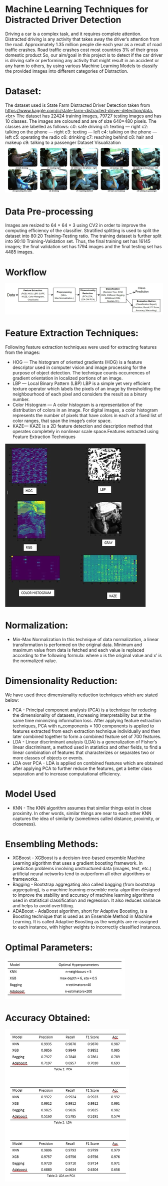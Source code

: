 # Machine Learning Techniques for Distracted Driver Detection
Driving a car is a complex task, and it requires complete attention. Distracted driving is any activity that takes away the driver’s attention from the road. Approximately 1.35 million people die each year as a result of road traffic crashes.
Road traffic crashes cost most countries 3% of their gross domestic product So, our aim/goal in this project is to detect if the car driver is driving safe or performing any activity that might result in an accident or any harm to others, by using various Machine Learning Models to classify the provided images into different categories of Distraction.
# Dataset:
The dataset used is State Farm Distracted Driver Detection taken from https://www.kaggle.com/c/state-farm-distracted-driver-detection/data.<br>
The dataset has 22424 training images, 79727 testing images and has 10 classes. The images are coloured and are of size 640×480 pixels. The classes are labelled as follows:
c0: safe driving
c1: texting — right
c2: talking on the phone — right
c3: texting — left
c4: talking on the phone — left
c5: operating the radio
c6: drinking
c7: reaching behind
c8: hair and makeup
c9: talking to a passenger
Dataset Visualization
<img src="./imgs/img1.jpeg">
# Data Pre-processing
Images are resized to 64 × 64 × 3 using CV2 in order to improve the computing efficiency of the classifier.
Stratified splitting is used to split the dataset into 80:20 Training-Testing ratio. The training dataset is further split into 90:10 Training-Validation set.
Thus, the final training set has 16145 images; the final validation set has 1794 images and the final testing set has 4485 images.
# Workflow
<img src="./imgs/img2.jpeg">

# Feature Extraction Techniques:

Following feature extraction techniques were used for extracting features from the images:
* HOG — The histogram of oriented gradients
(HOG) is a feature descriptor used in computer vision and image processing for the purpose of object detection. The technique counts occurrences of gradient orientation in localized portions of an image.
* LBP — Local Binary Pattern (LBP)
LBP is a simple yet very efficient texture operator which labels the pixels of an image by thresholding the neighbourhood of each pixel and considers the result as a binary number.
* Color Histogram — 
A color histogram is a representation of the distribution of colors in an image. For digital images, a color histogram represents the number of pixels that have colors in each of a fixed list of color ranges, that span the image’s color space.
* KAZE— 
KAZE is a 2D feature detection and description method that operates completely in nonlinear scale space.Features extracted using Feature Extraction Techniques
<img src="./imgs/img3.jpeg">

# Normalization: 
* Min-Max Normalization
In this technique of data normalization, a linear transformation is performed on the original data. Minimum and maximum value from data is fetched and each value is replaced according to the following formula:
where x is the original value and x’ is the normalized value.

# Dimensionality Reduction:

We have used three dimensionality reduction techniques which are stated below:
* PCA -
Principal component analysis (PCA) is a technique for reducing the dimensionality of datasets, increasing interpretability but at the same time minimizing information loss.
After applying feature extraction techniques, PCA with n_components = 100 components is applied to features extracted from each extraction technique individually and then later combined together to form a combined feature set of 700 features.
* LDA -
Linear discriminant analysis (LDA) is a generalization of Fisher’s linear discriminant, a method used in statistics and other fields, to find a linear combination of features that characterizes or separates two or more classes of objects or events.
* LDA over PCA -
LDA is applied on combined features which are obtained after applying PCA to further reduce the features, get a better class separation and to increase computational efficiency.
 # Model Used
 * KNN -
 The KNN algorithm assumes that similar things exist in close proximity. In other words, similar things are near to each other KNN captures the idea of similarity (sometimes     called distance, proximity, or closeness).
 
# Ensembling Methods:
* XGBoost -
XGBoost is a decision-tree-based ensemble Machine Learning algorithm that uses a gradient boosting framework. In prediction problems involving unstructured data (images, text, etc.) artificial neural networks tend to outperform all other algorithms or frameworks.
* Bagging -
Bootstrap aggregating also called bagging (from bootstrap aggregating), is a machine learning ensemble meta-algorithm designed to improve the stability and accuracy of machine learning algorithms used in statistical classification and regression. It also reduces variance and helps to avoid overfitting.
* ADABoost -
AdaBoost algorithm, short for Adaptive Boosting, is a Boosting technique that is used as an Ensemble Method in Machine Learning. It is called Adaptive Boosting as the weights are re-assigned to each instance, with higher weights to incorrectly classified instances.

# Optimal Parameters:
<img src="./Plots/Optimal-parameters.jpeg">

# Accuracy Obtained:
<img src="./Plots/Accuracies.jpeg">
